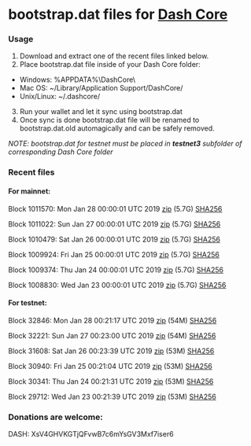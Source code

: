# bootstrap.dat files for [Dash Core](https://www.dash.org)

### Usage

1. Download and extract one of the recent files linked below.
2. Place bootstrap.dat file inside of your Dash Core folder:
 - Windows: %APPDATA%\DashCore\
 - Mac OS: ~/Library/Application Support/DashCore/
 - Unix/Linux: ~/.dashcore/
3. Run your wallet and let it sync using bootstrap.dat
4. Once sync is done bootstrap.dat file will be renamed to bootstrap.dat.old automagically and can be safely removed.

_NOTE: bootstrap.dat for testnet must be placed in **testnet3** subfolder of corresponding Dash Core folder_

### Recent files

#### For mainnet:

Block 1011570: Mon Jan 28 00:00:01 UTC 2019 [zip](https://dash-bootstrap.ams3.digitaloceanspaces.com/mainnet/2019-01-28/bootstrap.dat.zip) (5.7G) [SHA256](https://dash-bootstrap.ams3.digitaloceanspaces.com/mainnet/2019-01-28/sha256.txt)

Block 1011022: Sun Jan 27 00:00:01 UTC 2019 [zip](https://dash-bootstrap.ams3.digitaloceanspaces.com/mainnet/2019-01-27/bootstrap.dat.zip) (5.7G) [SHA256](https://dash-bootstrap.ams3.digitaloceanspaces.com/mainnet/2019-01-27/sha256.txt)

Block 1010479: Sat Jan 26 00:00:01 UTC 2019 [zip](https://dash-bootstrap.ams3.digitaloceanspaces.com/mainnet/2019-01-26/bootstrap.dat.zip) (5.7G) [SHA256](https://dash-bootstrap.ams3.digitaloceanspaces.com/mainnet/2019-01-26/sha256.txt)

Block 1009924: Fri Jan 25 00:00:01 UTC 2019 [zip](https://dash-bootstrap.ams3.digitaloceanspaces.com/mainnet/2019-01-25/bootstrap.dat.zip) (5.7G) [SHA256](https://dash-bootstrap.ams3.digitaloceanspaces.com/mainnet/2019-01-25/sha256.txt)

Block 1009374: Thu Jan 24 00:00:01 UTC 2019 [zip](https://dash-bootstrap.ams3.digitaloceanspaces.com/mainnet/2019-01-24/bootstrap.dat.zip) (5.7G) [SHA256](https://dash-bootstrap.ams3.digitaloceanspaces.com/mainnet/2019-01-24/sha256.txt)

Block 1008830: Wed Jan 23 00:00:01 UTC 2019 [zip](https://dash-bootstrap.ams3.digitaloceanspaces.com/mainnet/2019-01-23/bootstrap.dat.zip) (5.7G) [SHA256](https://dash-bootstrap.ams3.digitaloceanspaces.com/mainnet/2019-01-23/sha256.txt)


#### For testnet:

Block 32846: Mon Jan 28 00:21:17 UTC 2019 [zip](https://dash-bootstrap.ams3.digitaloceanspaces.com/testnet/2019-01-28/bootstrap.dat.zip) (54M) [SHA256](https://dash-bootstrap.ams3.digitaloceanspaces.com/testnet/2019-01-28/sha256.txt)

Block 32221: Sun Jan 27 00:23:00 UTC 2019 [zip](https://dash-bootstrap.ams3.digitaloceanspaces.com/testnet/2019-01-27/bootstrap.dat.zip) (54M) [SHA256](https://dash-bootstrap.ams3.digitaloceanspaces.com/testnet/2019-01-27/sha256.txt)

Block 31608: Sat Jan 26 00:23:39 UTC 2019 [zip](https://dash-bootstrap.ams3.digitaloceanspaces.com/testnet/2019-01-26/bootstrap.dat.zip) (53M) [SHA256](https://dash-bootstrap.ams3.digitaloceanspaces.com/testnet/2019-01-26/sha256.txt)

Block 30940: Fri Jan 25 00:21:04 UTC 2019 [zip](https://dash-bootstrap.ams3.digitaloceanspaces.com/testnet/2019-01-25/bootstrap.dat.zip) (53M) [SHA256](https://dash-bootstrap.ams3.digitaloceanspaces.com/testnet/2019-01-25/sha256.txt)

Block 30341: Thu Jan 24 00:21:31 UTC 2019 [zip](https://dash-bootstrap.ams3.digitaloceanspaces.com/testnet/2019-01-24/bootstrap.dat.zip) (53M) [SHA256](https://dash-bootstrap.ams3.digitaloceanspaces.com/testnet/2019-01-24/sha256.txt)

Block 29712: Wed Jan 23 00:21:39 UTC 2019 [zip](https://dash-bootstrap.ams3.digitaloceanspaces.com/testnet/2019-01-23/bootstrap.dat.zip) (53M) [SHA256](https://dash-bootstrap.ams3.digitaloceanspaces.com/testnet/2019-01-23/sha256.txt)


### Donations are welcome:

DASH: XsV4GHVKGTjQFvwB7c6mYsGV3Mxf7iser6
